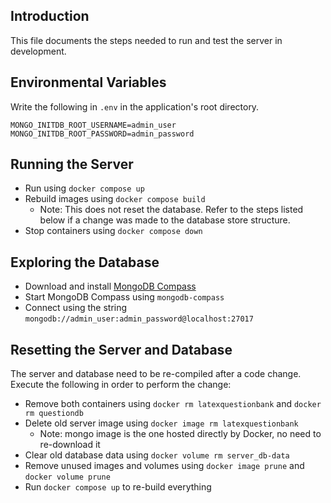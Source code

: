 ## Introduction

This file documents the steps needed to run and test the server in development.

## Environmental Variables
Write the following in `.env` in the application's root directory.
```
MONGO_INITDB_ROOT_USERNAME=admin_user
MONGO_INITDB_ROOT_PASSWORD=admin_password
```

## Running the Server
- Run using `docker compose up`
- Rebuild images using `docker compose build`
  - Note: This does not reset the database. Refer to the steps listed below if a change was made to the database store structure.
- Stop containers using `docker compose down`

## Exploring the Database
- Download and install [MongoDB Compass](https://www.mongodb.com/products/compass)
- Start MongoDB Compass using `mongodb-compass`
- Connect using the string `mongodb://admin_user:admin_password@localhost:27017`

## Resetting the Server and Database
The server and database need to be re-compiled after a code change. Execute the following in order to perform the change:
- Remove both containers using `docker rm latexquestionbank` and `docker rm questiondb`
- Delete old server image using `docker image rm latexquestionbank`
  - Note: mongo image is the one hosted directly by Docker, no need to re-download it
- Clear old database data using `docker volume rm server_db-data`
- Remove unused images and volumes using `docker image prune` and `docker volume prune`
- Run `docker compose up` to re-build everything